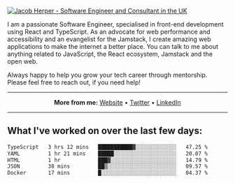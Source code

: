 [![Jacob Herper - Software Engineer and Consultant in the UK](https://res.cloudinary.com/jacobherper/image/upload/v1641506277/gh-image.png)](https://jacobherper.com/)

I am a passionate Software Engineer, specialised in front-end development using React and TypeScript. As an advocate for web performance and accessibility and an evangelist for the Jamstack, I create amazing web applications to make the internet a better place. You can talk to me about anything related to JavaScript, the React ecosystem, Jamstack and the open web.

Always happy to help you grow your tech career through mentorship. Please feel free to reach out, if you need help!

---

<p align="center">
  <strong>More from me:</strong> 
  <a href="https://jacobherper.com/">Website</a> •
  <a href="https://twitter.com/intent/follow?screen_name=jakeherp&tw_p=followbutton">Twitter</a> •
  <a href="https://www.linkedin.com/in/jacobherper/">LinkedIn</a>
</p>

---

## What I've worked on over the last few days:

<!--START_SECTION:waka-->

```txt
TypeScript   3 hrs 12 mins   ███████████▓░░░░░░░░░░░░░   47.25 %
YAML         1 hr 21 mins    █████░░░░░░░░░░░░░░░░░░░░   20.07 %
HTML         1 hr            ███▓░░░░░░░░░░░░░░░░░░░░░   14.79 %
JSON         38 mins         ██▒░░░░░░░░░░░░░░░░░░░░░░   09.57 %
Docker       17 mins         █░░░░░░░░░░░░░░░░░░░░░░░░   04.37 %
```

<!--END_SECTION:waka-->
